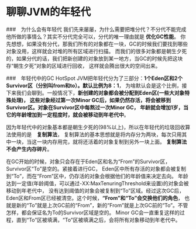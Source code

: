 聊聊JVM的年轻代
========================================================
###　为什么会有年轻代
我们先来屡屡，为什么需要把堆分代？不分代不能完成他所做的事情么？其实不分代完全可以，分代的唯一理由就是 **优化GC性能**。
你先想想，如果没有分代，那我们所有的对象都在一块，GC的时候我们要找到哪些对象没用，这样就会对堆的所有区域进行扫描。
而我们的很多对象都是朝生夕死的，如果分代的话，我们把新创建的对象放到某一地方，当GC的时候先把这块存“朝生夕死”对象的区域进行回收，
这样就会腾出很大的空间出来。

###　年轻代中的GC
HotSpot JVM把年轻代分为了三部分：**1个Eden区和2个Survivor区（分别叫from和to）。默认比例为8：1**，
为啥默认会是这个比例，接下来我们会聊到。一般情况下，**新创建的对象都会被分配到Eden区(一些大对象特殊处理)，
这些对象经过第一次Minor GC后，如果仍然存活，将会被移到Survivor区。对象在Survivor区中每熬过一次Minor GC，
年龄就会增加1岁，当它的年龄增加到一定程度时，就会被移动到年老代中**。

因为年轻代中的对象基本都是朝生夕死的(98%以上)，所以在年轻代的垃圾回收算法使用的是　**复制算法**，
复制算法的基本思想就是将内存分为两块，每次只用其中一块，当这一块内存用完，就将还活着的对象复制到另外一块上面。
**复制算法不会产生内存碎片**。

在GC开始的时候，对象只会存在于Eden区和名为“From”的Survivor区，Survivor区“To”是空的。紧接着进行GC，
Eden区中所有存活的对象都会被复制到“To”，而在“From”区中，仍存活的对象会根据他们的年龄值来决定去向。
年龄达到一定值(年龄阈值，可以通过-XX:MaxTenuringThreshold来设置)的对象会被移动到年老代中，
没有达到阈值的对象会被复制到“To”区域。经过这次GC后，Eden区和From区已经被清空。这个时候，**“From”和“To”会交换他们的角色**，
也就是新的“To”就是上次GC前的“From”，新的“From”就是上次GC前的“To”。不管怎样，都会保证名为To的Survivor区域是空的。
Minor GC会一直重复这样的过程，直到“To”区被填满，“To”区被填满之后，会将所有对象移动到年老代中。

